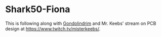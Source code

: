 # Shark50-Fiona
This is following along with [Gondolindrim](https://github.com/Gondolindrim) and Mr. Keebs' stream on PCB design at https://www.twitch.tv/misterkeebs/.
